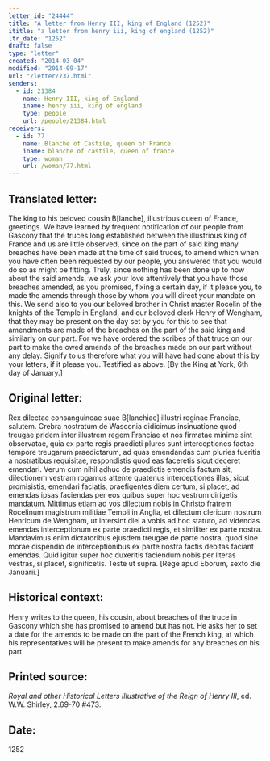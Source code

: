 ```yaml
---
letter_id: "24444"
title: "A letter from Henry III, king of England (1252)"
ititle: "a letter from henry iii, king of england (1252)"
ltr_date: "1252"
draft: false
type: "letter"
created: "2014-03-04"
modified: "2014-09-17"
url: "/letter/737.html"
senders:
  - id: 21384
    name: Henry III, king of England
    iname: henry iii, king of england
    type: people
    url: /people/21384.html
receivers:
  - id: 77
    name: Blanche of Castile, queen of France
    iname: blanche of castile, queen of france
    type: woman
    url: /woman/77.html
---
```

<h2> Translated letter:</h2>The king to his beloved cousin B[lanche], illustrious queen of France, greetings.
We have learned by frequent notification of our people from Gascony that the truces long established between the illustrious king of France and us are little observed, since on the part of said king many breaches have been made at the time of said truces, to amend which when you have often been requested by our people, you answered that you would do so as might be fitting.  Truly, since nothing has been done up to now about the said amends, we ask your love attentively that you have those breaches amended, as you promised, fixing a certain day, if it please you, to made the amends through those by whom you will direct your mandate on this.
We send also to you our beloved brother in Christ master Rocelin of the knights of the Temple in England, and our beloved clerk Henry of Wengham, that they may be present on the day set by you for this to see that amendments are made of the breaches on the part of the said king and similarly on our part.  For we have ordered the scribes of that truce on our part to make the owed amends of the breaches made on our part without any delay.  Signify to us therefore what you will have had done about this by your letters, if it please you.
Testified as above.  [By the King at York, 6th day of January.]
<h2 class="mt-4"> Original letter:</h2>Rex dilectae consanguineae suae B[lanchiae] illustri reginae Franciae, salutem.
Crebra nostratum de Wasconia didicimus insinuatione quod treugae pridem inter illustrem regem Franciae et nos firmatae minime sint observatae, quia ex parte regis praedicti plures sunt interceptiones factae tempore treugarum praedictarum, ad quas emendandas cum pluries fueritis a nostratibus requisitae, respondistis quod eas faceretis sicut deceret emendari.  Verum cum nihil adhuc de praedictis emendis factum sit, dilectionem vestram rogamus attente quatenus interceptiones illas, sicut promisistis, emendari faciatis, praefigentes diem certum, si placet, ad emendas ipsas faciendas per eos quibus super hoc vestrum dirigetis mandatum.  Mittimus etiam ad vos dilectum nobis in Christo fratrem Rocelinum magistrum militiae Templi in Anglia, et dilectum clericum nostrum Henricum de Wengham, ut intersint diei a vobis ad hoc statuto, ad videndas emendas interceptionum ex parte praedicti regis, et similiter ex parte nostra.  Mandavimus enim dictatoribus ejusdem treugae de parte nostra, quod sine morae dispendio de interceptionibus ex parte nostra factis debitas faciant emendas.  Quid igitur super hoc duxeritis faciendum nobis per literas vestras, si placet, significetis.  Teste ut supra.
[Rege apud Eborum, sexto die Januarii.]
<h2 class="mt-4"> Historical context:</h2>Henry writes to the queen, his cousin, about breaches of the truce in Gascony which she has promised to amend but has not.  He asks her to set a date for the amends to be made on the part of the French king, at which his representatives will be present to make amends for any breaches on his part.
<h2 class="mt-4"> Printed source:</h2><p><em>Royal and other Historical Letters Illustrative of the Reign of Henry III</em>, ed. W.W. Shirley, 2.69-70 #473.</p><h2 class="mt-4"> Date:</h2>1252
